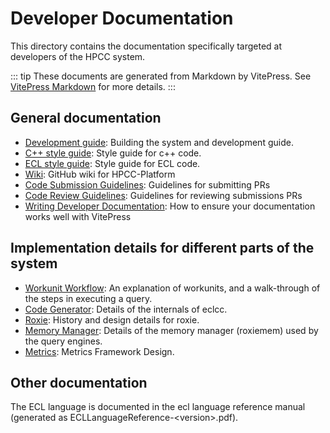 # Developer Documentation

This directory contains the documentation specifically targeted at developers of the HPCC system.  

::: tip
These documents are generated from Markdown by VitePress.  See [VitePress Markdown](https://vitepress.vuejs.org/guide/markdown) for more details.
:::

## General documentation

-   [Development guide](Development.md): Building the system and development guide.
-   [C++ style guide](StyleGuide.md): Style guide for c++ code.
-   [ECL style guide](/ecllibrary/StyleGuide.md): Style guide for ECL code.
-   [Wiki](https://github.com/hpcc-systems/HPCC-Platform/wiki):  GitHub wiki for HPCC-Platform
-   [Code Submission Guidelines](CodeSubmissions.md):  Guidelines for submitting PRs
-   [Code Review Guidelines](CodeReviews.md):  Guidelines for reviewing submissions PRs
-   [Writing Developer Documentation](DevDocs.md): How to ensure your documentation works well with VitePress

## Implementation details for different parts of the system

-   [Workunit Workflow](Workunits.md): An explanation of workunits, and a walk-through of the steps in executing a query.
-   [Code Generator](CodeGenerator.md): Details of the internals of eclcc.
-   [Roxie](roxie.md): History and design details for roxie.
-   [Memory Manager](MemoryManager.md): Details of the memory manager (roxiemem) used by the query engines.
-   [Metrics](Metrics.md): Metrics Framework Design.

## Other documentation

The ECL language is documented in the ecl language reference manual (generated as ECLLanguageReference-\<version\>.pdf).
